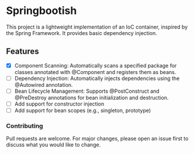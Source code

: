 # Springbootish
This project is a lightweight implementation of an IoC container, inspired by the Spring Framework. It provides basic dependency injection.

## Features
- [X] Component Scanning: Automatically scans a specified package for classes annotated with @Component and registers them as beans.
- [ ] Dependency Injection: Automatically injects dependencies using the @Autowired annotation.
- [ ] Bean Lifecycle Management: Supports @PostConstruct and @PreDestroy annotations for bean initialization and destruction.
- [ ] Add support for constructor injection
- [ ] Add support for bean scopes (e.g., singleton, prototype)

### Contributing
Pull requests are welcome. For major changes, please open an issue first to discuss what you would like to change.